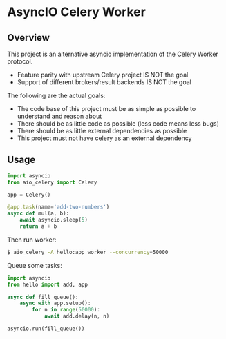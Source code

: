 AsyncIO Celery Worker
=====================

Overview
--------

This project is an alternative asyncio implementation of the Celery Worker protocol.

* Feature parity with upstream Celery project IS NOT the goal
* Support of different brokers/result backends IS NOT the goal

The following are the actual goals:
* The code base of this project must be as simple as possible to understand and reason about
* There should be as little code as possible (less code means less bugs)
* There should be as little external dependencies as possible
* This project must not have celery as an external dependency 

Usage
-----

```python
import asyncio
from aio_celery import Celery

app = Celery()

@app.task(name='add-two-numbers')
async def mul(a, b):
    await asyncio.sleep(5)
    return a + b
```

Then run worker:

```bash
$ aio_celery -A hello:app worker --concurrency=50000
```

Queue some tasks:

```python
import asyncio
from hello import add, app

async def fill_queue():
    async with app.setup():
        for n in range(50000):
            await add.delay(n, n)

asyncio.run(fill_queue())
```
